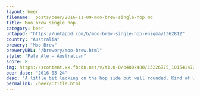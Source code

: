 ```yaml
---
layout: beer
filename: _posts/beer/2016-11-09-moo-brew-single-hop.md
title: Moo brew single hop
category: beer
untappd: "https://untappd.com/b/moo-brew-single-hop-enigma/1362812"
country: "Australia"
brewery: "Moo Brew"
breweryURL: "/brewery/moo-brew.html"
style: "Pale Ale - Australian"
score: 8
img: https://scontent.xx.fbcdn.net/v/t1.0-0/p480x480/13226775_10154147278083745_8353755751636156502_n.jpg?oh=3fd6c51247b873c8659ecddb3268af77&oe=59E78CD6
beer-date: "2016-05-24"
desc: "A little bit lacking on the hop side but well rounded. Kind of want to know what hop and malt they use"
permalink: /beer/:title.html
---
```

